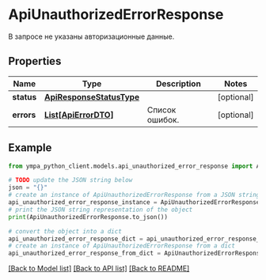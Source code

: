 # ApiUnauthorizedErrorResponse

В запросе не указаны авторизационные данные.

## Properties

Name | Type | Description | Notes
------------ | ------------- | ------------- | -------------
**status** | [**ApiResponseStatusType**](ApiResponseStatusType.md) |  | [optional] 
**errors** | [**List[ApiErrorDTO]**](ApiErrorDTO.md) | Список ошибок. | [optional] 

## Example

```python
from ympa_python_client.models.api_unauthorized_error_response import ApiUnauthorizedErrorResponse

# TODO update the JSON string below
json = "{}"
# create an instance of ApiUnauthorizedErrorResponse from a JSON string
api_unauthorized_error_response_instance = ApiUnauthorizedErrorResponse.from_json(json)
# print the JSON string representation of the object
print(ApiUnauthorizedErrorResponse.to_json())

# convert the object into a dict
api_unauthorized_error_response_dict = api_unauthorized_error_response_instance.to_dict()
# create an instance of ApiUnauthorizedErrorResponse from a dict
api_unauthorized_error_response_from_dict = ApiUnauthorizedErrorResponse.from_dict(api_unauthorized_error_response_dict)
```
[[Back to Model list]](../README.md#documentation-for-models) [[Back to API list]](../README.md#documentation-for-api-endpoints) [[Back to README]](../README.md)


